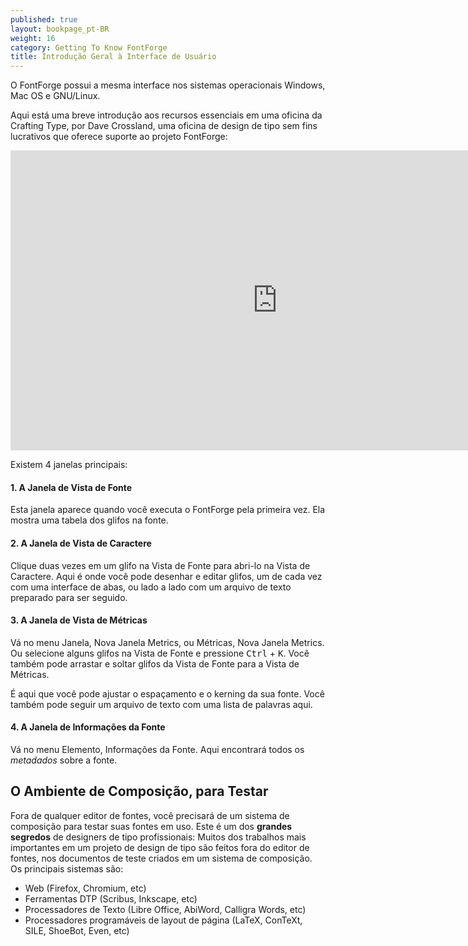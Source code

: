 ```yaml
---
published: true
layout: bookpage_pt-BR
weight: 16
category: Getting To Know FontForge
title: Introdução Geral à Interface de Usuário
---
```


O FontForge possui a mesma interface nos sistemas operacionais Windows, Mac OS e GNU/Linux.

Aqui está uma breve introdução aos recursos essenciais em uma oficina da Crafting Type, por Dave Crossland, uma oficina de design de tipo sem fins lucrativos que oferece suporte ao projeto FontForge:

<iframe width="853" height="480" src="https://www.youtube-nocookie.com/embed/_EhwHL1aloI?rel=0&amp;showinfo=0&t=1m55s" frameborder="0" allowfullscreen></iframe>

Existem 4 janelas principais:

#### 1. A Janela de Vista de Fonte

Esta janela aparece quando você executa o FontForge pela primeira vez.
Ela mostra uma tabela dos glifos na fonte.

#### 2. A Janela de Vista de Caractere

Clique duas vezes em um glifo na Vista de Fonte para abri-lo na Vista de Caractere.
Aqui é onde você pode desenhar e editar glifos, um de cada vez com uma interface de abas, ou lado a lado com um arquivo de texto preparado para ser seguido.

#### 3. A Janela de Vista de Métricas

Vá no menu Janela, Nova Janela Metrics, ou Métricas, Nova Janela Metrics.
Ou selecione alguns glifos na Vista de Fonte e pressione <kbd>Ctrl</kbd> + <kbd>K</kbd>.
Você também pode arrastar e soltar glifos da Vista de Fonte para a Vista de Métricas.

É aqui que você pode ajustar o espaçamento e o kerning da sua fonte.
Você também pode seguir um arquivo de texto com uma lista de palavras aqui.

#### 4. A Janela de Informações da Fonte

Vá no menu Elemento, Informações da Fonte.
Aqui encontrará todos os _metadados_ sobre a fonte.

## O Ambiente de Composição, para Testar

Fora de qualquer editor de fontes, você precisará de um sistema de composição para testar suas fontes em uso.
Este é um dos **grandes segredos** de designers de tipo profissionais:
Muitos dos trabalhos mais importantes em um projeto de design de tipo são feitos fora do editor de fontes, nos documentos de teste criados em um sistema de composição.
Os principais sistemas são:

* Web (Firefox, Chromium, etc)
* Ferramentas DTP (Scribus, Inkscape, etc)
* Processadores de Texto (Libre Office, AbiWord, Calligra Words, etc)
* Processadores programáveis de layout de página (LaTeX, ConTeXt, SILE, ShoeBot, Even, etc)
